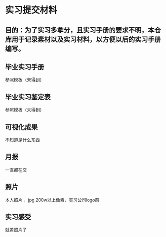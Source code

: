# 实习提交材料
## 目的：为了实习多拿分，且实习手册的要求不明，本仓库用于记录素材以及实习材料，以方便以后的实习手册编写。  

## 毕业实习手册  
参照模板（未得到）
## 毕业实习鉴定表 
参照模板（未得到） 
## 可视化成果
不知道是什么东西 
## 月报
一直都在交 
## 照片
本人照片 ，jpg 200w以上像素，实习公司logo前 
## 实习感受
就差照片了